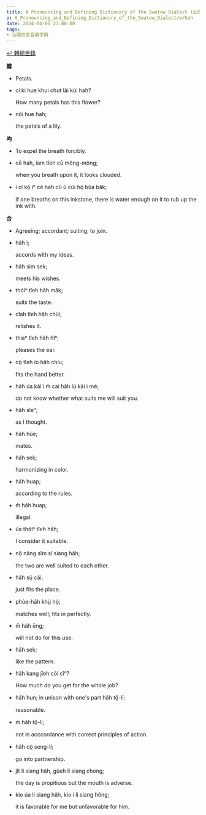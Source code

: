 ```yaml
---
title: A Pronouncing and Defining Dictionary of the Swatow Dialect (汕頭方言音義字典) / hah
p: A_Pronouncing_and_Defining_Dictionary_of_the_Swatow_Dialect/w/hah
date: 2024-04-01 23:00:00
tags: 
- 汕頭方言音義字典
---
```


[↩️ 轉總目錄](/A_Pronouncing_and_Defining_Dictionary_of_the_Swatow_Dialect)


**瓣**
- Petals.

- cí ki hue khui chut lâi kúi hah?

  How many petals has this flower?

- nôi hue hah;

  the petals of a lily.

**呴**
- To expel the breath forcibly.

- cē hah, íam tîeh cū mông-mông;

  when you breath upon it, it looks clouded.

- i cí kò̤ iⁿ cē hah cū ŭ cúi hó̤ bûa bâk;

  if one breaths on this inkstone, there is water enough on it to rub up the ink with.

**合**
- Agreeing; accordant; suiting; to join.

- hâh ì;

  accords with my ideas.

- hâh sim sek;

  meets his wishes.

- thóiⁿ tîeh hâh mâk;

  suits the taste.

- cîah tîeh hâh chùi;

  relishes it.

- thiaⁿ tîeh hâh hĭⁿ;

  pleases the ear.

- cò̤ tîeh ío hâh chíu;

  fits the hand better.

- hâh úa kâi ì m̄ cai hâh lṳ́ kâi ì mē;

  do not know whether what suits me will suit you.

- hâh sĭeⁿ;

  as I thought.

- hâh húe;

  mates.

- hâh sek;

  harmonizing in color.

- hâh huap;

  according to the rules.

- m̄ hâh huap;

  illegal.

- úa thóiⁿ tîeh hâh;

  I consider it suitable.

- nŏ̤ nâng sĭm sī siang hâh;

  the two are well suited to each other.

- hâh sṳ̄ căi;

  just fits the place.

- phùe-hâh khṳ̀ hó̤;

  matches well; fits in perfectly.

- m̄ hâh ēng;

  will not do for this use.

- hâh sek;

  like the pattern.

- hâh kang jîeh cōi cîⁿ?

  How much do you get for the whole job?

- hâh hun; in unison with one's part hâh tŏ̤-lí;

  reasonable.

- m̄ hâh tŏ̤-lí;

  not in acccordance with correct principles of action.

- hâh cò̤ seng-lí;

  go into partnership.

- jît li siang hâh, gûeh lí siang chong;

  the day is propitious but the mouth is adverse.

- kio úa li siang hâh, kio i li siang hêng;

  it is favorable for me but unfavorable for him.